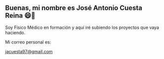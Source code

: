 ## Buenas, mi nombre es José Antonio Cuesta Reina  😄👋
Soy Físico Médico en formación y aquí iré subiendo los proyectos que vaya haciendo.


Mi correo personal es:

jacuesta97@gmail.com

<!--
**Jose3397/Jose3397** is a ✨ _special_ ✨ repository because its `README.md` (this file) appears on your GitHub profile.

Here are some ideas to get you started:

- 🔭 I’m currently working on ...
- 🌱 I’m currently learning ...
- 👯 I’m looking to collaborate on ...
- 🤔 I’m looking for help with ...
- 💬 Ask me about ...
- 📫 How to reach me: ...
-  Pronouns: ...
- ⚡ Fun fact: ...
-->
